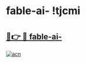 # fable-ai- !tjcmi

# <h2><a href="https://7t9e16.esa.edu.pl?title=fable-ai-&ref=tjcmi">🔗👉 🔴 fable-ai-</a></h2>

[![acn](https://github.com/user-attachments/assets/0f9c940e-d8b0-45ae-aac7-cd30a18b3e1c)](https://7t9e16.esa.edu.pl?title=fable-ai-&ref=tjcmi)

